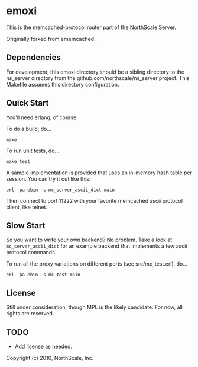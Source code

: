 # emoxi

This is the memcached-protocol router part of the NorthScale Server.

Originally forked from ememcached.

## Dependencies

For development, this emoxi directory should be a sibling directory to
the ns_server directory from the github.com/northscale/ns_server
project.  This Makefile assumes this directory configuration.

## Quick Start

You'll need erlang, of course.

To do a build, do...

    make

To run unit tests, do...

    make test

A sample implementation is provided that uses an in-memory hash table
per session.  You can try it out like this:

    erl -pa ebin -s mc_server_ascii_dict main

Then connect to port 11222 with your favorite memcached ascii
protocol client, like telnet.

## Slow Start

So you want to write your own backend?  No problem.  Take a look at
`mc_server_ascii_dict` for an example backend that implements a few
ascii protocol commands.

To run all the proxy variations on different ports (see
src/mc_test.erl), do...

    erl -pa ebin -s mc_test main

## License

Still under consideration, though MPL is the likely candidate.  For now,
all rights are reserved.

## TODO

- Add license as needed.

Copyright (c) 2010, NorthScale, Inc.
